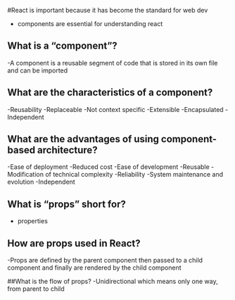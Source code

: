 #React is important because it has become the standard for web dev 
- components are essential for understanding react 

## What is a “component”?
-A component is a reusable segment of code that is stored in its own file and can be imported 

## What are the characteristics of a component?
-Reusability
-Replaceable
-Not context specific
-Extensible
-Encapsulated
-Independent

## What are the advantages of using component-based architecture?
-Ease of deployment
-Reduced cost 
-Ease of development
-Reusable
-Modification of technical complexity
-Reliability
-System maintenance and evolution
-Independent

## What is “props” short for?
- properties 

## How are props used in React?
-Props are defined by the parent component then passed to a child component and finally are rendered by the child component 

##What is the flow of props?
-Unidirectional which means only one way, from parent to child 
